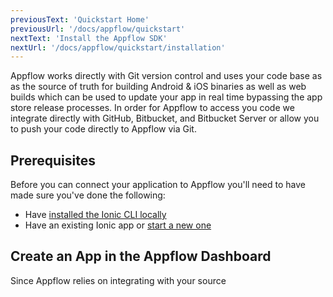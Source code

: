 ```yaml
---
previousText: 'Quickstart Home'
previousUrl: '/docs/appflow/quickstart'
nextText: 'Install the Appflow SDK'
nextUrl: '/docs/appflow/quickstart/installation'
---
```


Appflow works directly with Git version control and uses your code base as
as the source of truth for building Android & iOS binaries as well as web builds
which can be used to update your app in real time bypassing the app store release processes.
In order for Appflow to access you code we integrate directly with GitHub, Bitbucket, and Bitbucket Server
or allow you to push your code directly to Appflow via Git.

## Prerequisites
Before you can connect your application to Appflow you'll need to have made sure you've
done the following:

* Have [installed the Ionic CLI locally](/docs/cli#installation)
* Have an existing Ionic app or [start a new one](/docs/cli/commands/start/)

## Create an App in the Appflow Dashboard
Since Appflow relies on integrating with your source
